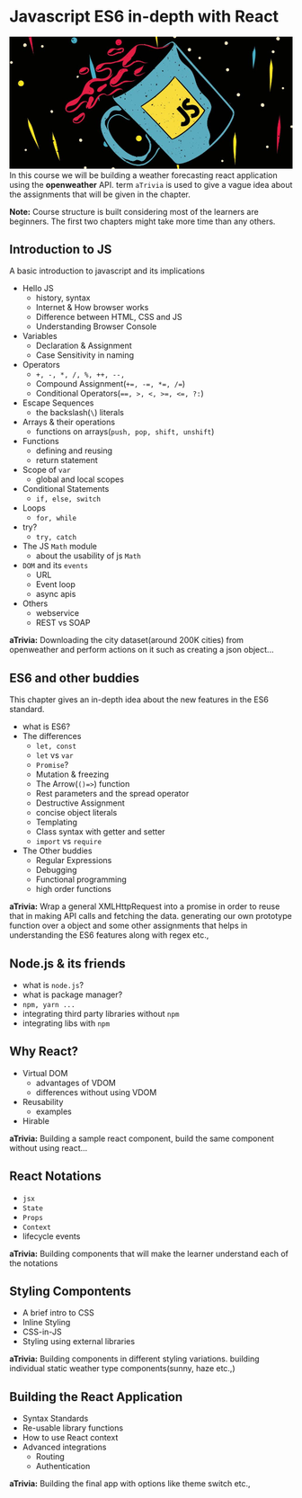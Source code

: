 # Javascript ES6 in-depth with React
![JS image](contents01.jpg)
In this course we will be building a weather forecasting react application using the **openweather** API.
term `aTrivia` is used to give a vague idea about the assignments that will be given in the chapter.

**Note:** Course structure is built considering most of the learners are beginners. The first two chapters might take more time than any others.

## Introduction to JS
A basic introduction to javascript and its implications
* Hello JS
    - history, syntax
    - Internet & How browser works
    - Difference between HTML, CSS and JS
    - Understanding Browser Console
* Variables
    - Declaration & Assignment
    - Case Sensitivity in naming
* Operators
    - `+, -, *, /, %, ++, --,`
    - Compound Assignment(`+=, -=, *=, /=`)
    - Conditional Operators(`==, >, <, >=, <=, ?:`)
* Escape Sequences
    - the backslash(`\`) literals
* Arrays & their operations
    - functions on arrays(`push, pop, shift, unshift`)
* Functions
    - defining and reusing
    - return statement
* Scope of `var`
    - global and local scopes
* Conditional Statements
    - `if, else, switch`
* Loops
    - `for, while`
* try?
    - `try, catch`
* The JS `Math` module
    - about the usability of js `Math`
* `DOM` and its `events`
    - URL
    - Event loop
    - async apis
* Others
    - webservice
    - REST vs SOAP

**aTrivia:** Downloading the city dataset(around 200K cities) from openweather and perform actions on it such as creating a json object...

## ES6 and other buddies
This chapter gives an in-depth idea about the new features in the ES6 standard.
* what is ES6?
* The differences
    - `let, const`
    - `let` vs `var`
    - `Promise`?
    - Mutation & freezing
    - The Arrow(`()=>`) function
    - Rest parameters and the spread operator
    - Destructive Assignment
    - concise object literals
    - Templating
    - Class syntax with getter and setter
    - `import` vs `require`
* The Other buddies
    - Regular Expressions
    - Debugging
    - Functional programming
    - high order functions

**aTrivia:** Wrap a general XMLHttpRequest into a promise in order to reuse that in making API calls and fetching the data. generating our own prototype function over a object and some other assignments that helps in understanding the ES6 features along with regex etc.,

## Node.js & its friends
* what is `node.js`?
* what is package manager?
* `npm, yarn ...`
* integrating third party libraries without `npm`
* integrating libs with `npm`

## Why React?
* Virtual DOM
    - advantages of VDOM
    - differences without using VDOM
* Reusability
    - examples
* Hirable

**aTrivia:** Building a sample react component, build the same component without using react...

## React Notations
* `jsx`
* `State`
* `Props`
* `Context`
* lifecycle events

**aTrivia:** Building components that will make the learner understand each of the notations

## Styling Compontents
* A brief intro to CSS
* Inline Styling
* CSS-in-JS
* Styling using external libraries

**aTrivia:** Building components in different styling variations. building individual static weather type components(sunny, haze etc.,)

## Building the React Application
* Syntax Standards
* Re-usable library functions
* How to use React context
* Advanced integrations
    - Routing
    - Authentication

**aTrivia:** Building the final app with options like theme switch etc.,


